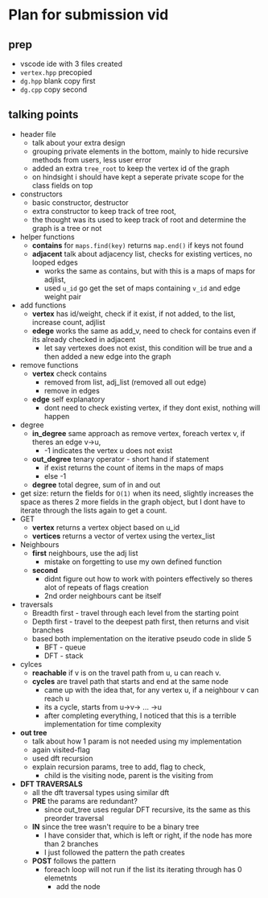 # Plan for submission vid

## prep

- vscode ide with 3 files created
- `vertex.hpp` precopied
- `dg.hpp` blank copy first
- `dg.cpp` copy second

## talking points

- header file
  - talk about your extra design
  - grouping private elements in the bottom, mainly to hide recursive methods from users, less user error
  - added an extra `tree_root` to keep the vertex id of the graph
  - on hindsight i should have kept a seperate private scope for the class fields on top
- constructors
  - basic constructor, destructor
  - extra constructor to keep track of tree root,
  - the thought was its used to keep track of root and determine the graph is a tree or not
- helper functions
  - **contains** for `maps.find(key)` returns `map.end()` if keys not found
  - **adjacent** talk about adjacency list, checks for existing vertices, no looped edges
    - works the same as contains, but with this is a maps of maps for adjlist,
    - used `u_id` go get the set of maps containing `v_id` and edge weight pair
- add functions
  - **vertex** has id/weight, check if it exist, if not added, to the list, increase count, adjlist
  - **edege** works the same as add_v, need to check for contains even if its already checked in adjacent
    - let say vertexes does not exist, this condition will be true and a then added a new edge into the graph
- remove functions
  - **vertex** check contains
    - removed from list, adj_list (removed all out edge)
    - remove in edges
  - **edge** self explanatory
    - dont need to check existing vertex, if they dont exist, nothing will happen
- degree
  - **in_degree** same approach as remove vertex, foreach vertex v, if theres an edge v->u,
    - -1 indicates the vertex u does not exist
  - **out_degree** tenary operator - short hand if statement
    - if exist returns the count of items in the maps of maps
    - else -1
  - **degree** total degree, sum of in and out
- get size: return the fields for `O(1)` when its need, slightly increases the space as theres 2 more fields in the graph object, but I dont have to iterate through the lists again to get a count.
- GET
  - **vertex** returns a vertex object based on u_id
  - **vertices** returns a vector of vertex using the vertex_list
- Neighbours
  - **first** neighbours, use the adj list
    - mistake on forgetting to use my own defined function
  - **second**
    - didnt figure out how to work with pointers effectively so theres alot of repeats of flags creation
    - 2nd order neighbours cant be itself
- traversals
  - Breadth first - travel through each level from the starting point
  - Depth first - travel to the deepest path first, then returns and visit branches
  - based both implementation on the iterative pseudo code in slide 5
    - BFT - queue
    - DFT - stack
- cylces
  - **reachable** if v is on the travel path from u, u can reach v.
  - **cycles** are travel path that starts and end at the same node
    - came up with the idea that, for any vertex u, if a neighbour v can reach u
    - its a cycle, starts from u->v-> ... ->u
    - after completing everything, I noticed that this is a terrible implementation for time complexity
- **out tree**
  - talk about how 1 param is not needed using my implementation
  - again visited-flag
  - used dft recursion
  - explain recursion params, tree to add, flag to check,
    - child is the visiting node, parent is the visiting from
- **DFT TRAVERSALS**
  - all the dft traversal types using similar dft
  - **PRE** the params are redundant?
    - since out_tree uses regular DFT recursive, its the same as this preorder traversal
  - **IN** since the tree wasn't require to be a binary tree
    - I have consider that, which is left or right, if the node has more than 2 branches
    - I just followed the pattern the path creates
  - **POST** follows the pattern
    - foreach loop  will not run if the list its iterating through has 0 elemetnts
      - add the node